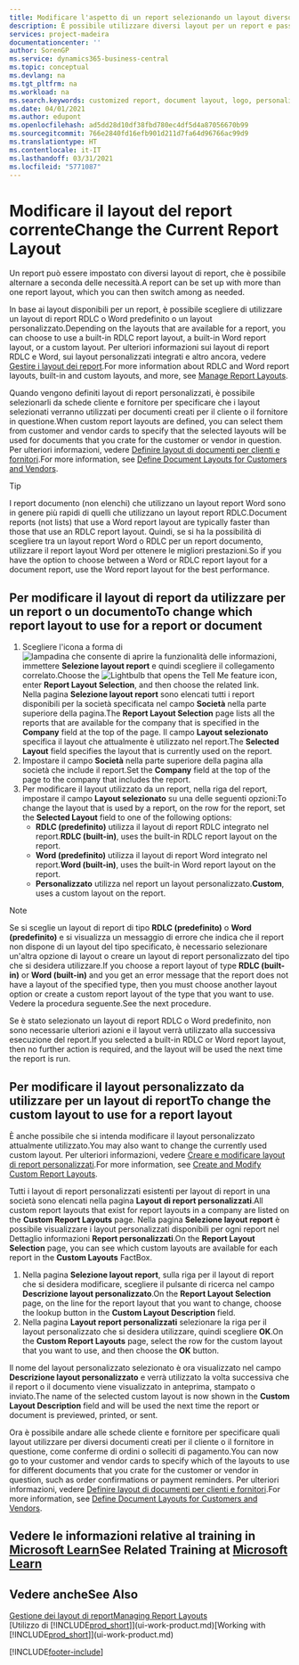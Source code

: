 ```yaml
---
title: Modificare l'aspetto di un report selezionando un layout diverso | Documenti Microsoft
description: È possibile utilizzare diversi layout per un report e passate tra i layout per modificare l'aspetto di un report.
services: project-madeira
documentationcenter: ''
author: SorenGP
ms.service: dynamics365-business-central
ms.topic: conceptual
ms.devlang: na
ms.tgt_pltfrm: na
ms.workload: na
ms.search.keywords: customized report, document layout, logo, personalize
ms.date: 04/01/2021
ms.author: edupont
ms.openlocfilehash: ad5dd28d10df38fbd780ec4df5d4a87056670b99
ms.sourcegitcommit: 766e2840fd16efb901d211d7fa64d96766ac99d9
ms.translationtype: HT
ms.contentlocale: it-IT
ms.lasthandoff: 03/31/2021
ms.locfileid: "5771087"
---
```

# <a name="change-the-current-report-layout"></a><span data-ttu-id="1f5da-103">Modificare il layout del report corrente</span><span class="sxs-lookup"><span data-stu-id="1f5da-103">Change the Current Report Layout</span></span>
<span data-ttu-id="1f5da-104">Un report può essere impostato con diversi layout di report, che è possibile alternare a seconda delle necessità.</span><span class="sxs-lookup"><span data-stu-id="1f5da-104">A report can be set up with more than one report layout, which you can then switch among as needed.</span></span>

<span data-ttu-id="1f5da-105">In base ai layout disponibili per un report, è possibile scegliere di utilizzare un layout di report RDLC o Word predefinito o un layout personalizzato.</span><span class="sxs-lookup"><span data-stu-id="1f5da-105">Depending on the layouts that are available for a report, you can choose to use a built-in RDLC report layout, a built-in Word report layout, or a custom layout.</span></span> <span data-ttu-id="1f5da-106">Per ulteriori informazioni sui layout di report RDLC e Word, sui layout personalizzati integrati e altro ancora, vedere [Gestire i layout dei report](ui-manage-report-layouts.md).</span><span class="sxs-lookup"><span data-stu-id="1f5da-106">For more information about RDLC and Word report layouts, built-in and custom layouts, and more, see [Manage Report Layouts](ui-manage-report-layouts.md).</span></span>

<span data-ttu-id="1f5da-107">Quando vengono definiti layout di report personalizzati, è possibile selezionarli da schede cliente e fornitore per specificare che i layout selezionati verranno utilizzati per documenti creati per il cliente o il fornitore in questione.</span><span class="sxs-lookup"><span data-stu-id="1f5da-107">When custom report layouts are defined, you can select them from customer and vendor cards to specify that the selected layouts will be used for documents that you crate for the customer or vendor in question.</span></span> <span data-ttu-id="1f5da-108">Per ulteriori informazioni, vedere [Definire layout di documenti per clienti e fornitori](ui-define-customer-vendor-document-layouts.md).</span><span class="sxs-lookup"><span data-stu-id="1f5da-108">For more information, see [Define Document Layouts for Customers and Vendors](ui-define-customer-vendor-document-layouts.md).</span></span>

> [!TIP]  
> <span data-ttu-id="1f5da-109">I report documento (non elenchi) che utilizzano un layout report Word sono in genere più rapidi di quelli che utilizzano un layout report RDLC.</span><span class="sxs-lookup"><span data-stu-id="1f5da-109">Document reports (not lists) that use a Word report layout are typically faster than those that use an RDLC report layout.</span></span> <span data-ttu-id="1f5da-110">Quindi, se si ha la possibilità di scegliere tra un layout report Word o RDLC per un report documento, utilizzare il report layout Word per ottenere le migliori prestazioni.</span><span class="sxs-lookup"><span data-stu-id="1f5da-110">So if you have the option to choose between a Word or RDLC report layout for a document report, use the Word report layout for the best performance.</span></span>

## <a name="to-change-which-report-layout-to-use-for-a-report-or-document"></a><span data-ttu-id="1f5da-111">Per modificare il layout di report da utilizzare per un report o un documento</span><span class="sxs-lookup"><span data-stu-id="1f5da-111">To change which report layout to use for a report or document</span></span>
1. <span data-ttu-id="1f5da-112">Scegliere l'icona a forma di ![lampadina che consente di aprire la funzionalità delle informazioni](media/ui-search/search_small.png "Informazioni sull'operazione che si desidera eseguire"), immettere **Selezione layout report** e quindi scegliere il collegamento correlato.</span><span class="sxs-lookup"><span data-stu-id="1f5da-112">Choose the ![Lightbulb that opens the Tell Me feature](media/ui-search/search_small.png "Tell me what you want to do") icon, enter **Report Layout Selection**, and then choose the related link.</span></span>  
   <span data-ttu-id="1f5da-113">Nella pagina **Selezione layout report** sono elencati tutti i report disponibili per la società specificata nel campo **Società** nella parte superiore della pagina.</span><span class="sxs-lookup"><span data-stu-id="1f5da-113">The **Report Layout Selection** page lists all the reports that are available for the company that is specified in the **Company** field at the top of the page.</span></span> <span data-ttu-id="1f5da-114">Il campo **Layout selezionato** specifica il layout che attualmente è utilizzato nel report.</span><span class="sxs-lookup"><span data-stu-id="1f5da-114">The **Selected Layout** field specifies the layout that is currently used on the report.</span></span>
2. <span data-ttu-id="1f5da-115">Impostare il campo **Società** nella parte superiore della pagina alla società che include il report.</span><span class="sxs-lookup"><span data-stu-id="1f5da-115">Set the **Company** field at the top of the page to the company that includes the report.</span></span>
3. <span data-ttu-id="1f5da-116">Per modificare il layout utilizzato da un report, nella riga del report, impostare il campo **Layout selezionato** su una delle seguenti opzioni:</span><span class="sxs-lookup"><span data-stu-id="1f5da-116">To change the layout that is used by a report, on the row for the report, set the **Selected Layout** field to one of the following options:</span></span>
   * <span data-ttu-id="1f5da-117">**RDLC (predefinito)** utilizza il layout di report RDLC integrato nel report.</span><span class="sxs-lookup"><span data-stu-id="1f5da-117">**RDLC (built-in)**, uses the built-in RDLC report layout on the report.</span></span>
   * <span data-ttu-id="1f5da-118">**Word (predefinito)** utilizza il layout di report Word integrato nel report.</span><span class="sxs-lookup"><span data-stu-id="1f5da-118">**Word (built-in)**, uses the built-in Word report layout on the report.</span></span>
   * <span data-ttu-id="1f5da-119">**Personalizzato** utilizza nel report un layout personalizzato.</span><span class="sxs-lookup"><span data-stu-id="1f5da-119">**Custom**, uses a custom layout on the report.</span></span>  

> [!NOTE]
> <span data-ttu-id="1f5da-120">Se si sceglie un layout di report di tipo **RDLC (predefinito)** o **Word (predefinito)** e si visualizza un messaggio di errore che indica che il report non dispone di un layout del tipo specificato, è necessario selezionare un'altra opzione di layout o creare un layout di report personalizzato del tipo che si desidera utilizzare.</span><span class="sxs-lookup"><span data-stu-id="1f5da-120">If you choose a report layout of type **RDLC (built-in)** or **Word (built-in)** and you get an error message that the report does not have a layout of the specified type, then you must choose another layout option or create a custom report layout of the type that you want to use.</span></span> <span data-ttu-id="1f5da-121">Vedere la procedura seguente.</span><span class="sxs-lookup"><span data-stu-id="1f5da-121">See the next procedure.</span></span>

<span data-ttu-id="1f5da-122">Se è stato selezionato un layout di report RDLC o Word predefinito, non sono necessarie ulteriori azioni e il layout verrà utilizzato alla successiva esecuzione del report.</span><span class="sxs-lookup"><span data-stu-id="1f5da-122">If you selected a built-in RDLC or Word report layout, then no further action is required, and the layout will be used the next time the report is run.</span></span>

## <a name="to-change-the-custom-layout-to-use-for-a-report-layout"></a><span data-ttu-id="1f5da-123">Per modificare il layout personalizzato da utilizzare per un layout di report</span><span class="sxs-lookup"><span data-stu-id="1f5da-123">To change the custom layout to use for a report layout</span></span>
<span data-ttu-id="1f5da-124">È anche possibile che si intenda modificare il layout personalizzato attualmente utilizzato.</span><span class="sxs-lookup"><span data-stu-id="1f5da-124">You may also want to change the currently used custom layout.</span></span> <span data-ttu-id="1f5da-125">Per ulteriori informazioni, vedere [Creare e modificare layout di report personalizzati](ui-how-create-custom-report-layout.md).</span><span class="sxs-lookup"><span data-stu-id="1f5da-125">For more information, see [Create and Modify Custom Report Layouts](ui-how-create-custom-report-layout.md).</span></span>

<span data-ttu-id="1f5da-126">Tutti i layout di report personalizzati esistenti per layout di report in una società sono elencati nella pagina **Layout di report personalizzati**.</span><span class="sxs-lookup"><span data-stu-id="1f5da-126">All custom report layouts that exist for report layouts in a company are listed on the **Custom Report Layouts** page.</span></span> <span data-ttu-id="1f5da-127">Nella pagina **Selezione layout report** è possibile visualizzare i layout personalizzati disponibili per ogni report nel Dettaglio informazioni **Report personalizzati**.</span><span class="sxs-lookup"><span data-stu-id="1f5da-127">On the **Report Layout Selection** page, you can see which custom layouts are available for each report in the **Custom Layouts** FactBox.</span></span>

1. <span data-ttu-id="1f5da-128">Nella pagina **Selezione layout report**, sulla riga per il layout di report che si desidera modificare, scegliere il pulsante di ricerca nel campo **Descrizione layout personalizzato**.</span><span class="sxs-lookup"><span data-stu-id="1f5da-128">On the **Report Layout Selection** page, on the line for the report layout that you want to change, choose the lookup button in the **Custom Layout Description** field.</span></span>
2. <span data-ttu-id="1f5da-129">Nella pagina **Layout report personalizzati** selezionare la riga per il layout personalizzato che si desidera utilizzare, quindi scegliere **OK**.</span><span class="sxs-lookup"><span data-stu-id="1f5da-129">On the **Custom Report Layouts** page, select the row for the custom layout that you want to use, and then choose the **OK** button.</span></span>

<span data-ttu-id="1f5da-130">Il nome del layout personalizzato selezionato è ora visualizzato nel campo **Descrizione layout personalizzato** e verrà utilizzato la volta successiva che il report o il documento viene visualizzato in anteprima, stampato o inviato.</span><span class="sxs-lookup"><span data-stu-id="1f5da-130">The name of the selected custom layout is now shown in the **Custom Layout Description** field and will be used the next time the report or document is previewed, printed, or sent.</span></span>

<span data-ttu-id="1f5da-131">Ora è possibile andare alle schede cliente e fornitore per specificare quali layout utilizzare per diversi documenti creati per il cliente o il fornitore in questione, come conferme di ordini o solleciti di pagamento.</span><span class="sxs-lookup"><span data-stu-id="1f5da-131">You can now go to your customer and vendor cards to specify which of the layouts to use for different documents that you crate for the customer or vendor in question, such as order confirmations or payment reminders.</span></span> <span data-ttu-id="1f5da-132">Per ulteriori informazioni, vedere [Definire layout di documenti per clienti e fornitori](ui-define-customer-vendor-document-layouts.md).</span><span class="sxs-lookup"><span data-stu-id="1f5da-132">For more information, see [Define Document Layouts for Customers and Vendors](ui-define-customer-vendor-document-layouts.md).</span></span>

## <a name="see-related-training-at-microsoft-learn"></a><span data-ttu-id="1f5da-133">Vedere le informazioni relative al training in [Microsoft Learn](/learn/modules/change-documents-dynamics-365-business-central/index)</span><span class="sxs-lookup"><span data-stu-id="1f5da-133">See Related Training at [Microsoft Learn](/learn/modules/change-documents-dynamics-365-business-central/index)</span></span>

## <a name="see-also"></a><span data-ttu-id="1f5da-134">Vedere anche</span><span class="sxs-lookup"><span data-stu-id="1f5da-134">See Also</span></span>
[<span data-ttu-id="1f5da-135">Gestione dei layout di report</span><span class="sxs-lookup"><span data-stu-id="1f5da-135">Managing Report Layouts</span></span>](ui-manage-report-layouts.md)  
<span data-ttu-id="1f5da-136">[Utilizzo di [!INCLUDE[prod_short](includes/prod_short.md)]](ui-work-product.md)</span><span class="sxs-lookup"><span data-stu-id="1f5da-136">[Working with [!INCLUDE[prod_short](includes/prod_short.md)]](ui-work-product.md)</span></span>


[!INCLUDE[footer-include](includes/footer-banner.md)]